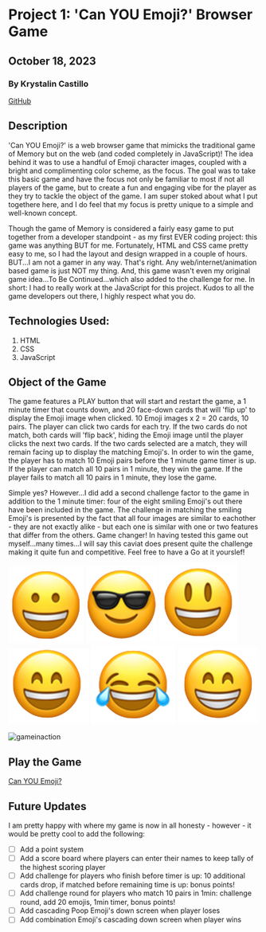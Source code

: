 # Project 1: 'Can YOU Emoji?' Browser Game

## October 18, 2023

### By Krystalin Castillo

[GitHub](https://github.com/KfromtheChi)

## Description
'Can YOU Emoji?' is a web browser game that mimicks the traditional game of Memory but on the web (and coded completely in JavaScript)!  The idea behind it was to use a handful of Emoji character images, coupled with a bright and complimenting color scheme, as the focus.  The goal was to take this basic game and have the focus not only be familiar to most if not all players of the game, but to create a fun and engaging vibe for the player as they try to tackle the object of the game.  I am super stoked about what I put togethere here, and I do feel that my focus is pretty unique to a simple and well-known concept.

Though the game of Memory is considered a fairly easy game to put together from a developer standpoint - as my first EVER coding project: this game was anything BUT for me.  Fortunately, HTML and CSS came pretty easy to me, so I had the layout and design wrapped in a couple of hours.  BUT...I am not a gamer in any way.  That's right.  Any web/internet/animation based game is just NOT my thing.  And, this game wasn't even my original game idea...To Be Continued...which also added to the challenge for me.  In short: I had to really work at the JavaScript for this project.  Kudos to all the game developers out there, I highly respect what you do.

## Technologies Used:
1. HTML
2. CSS
3. JavaScript

## Object of the Game
The game features a PLAY button that will start and restart the game, a 1 minute timer that counts down, and 20 face-down cards that will 'flip up' to display the Emoji image when clicked.  10 Emoji images x 2 = 20 cards, 10 pairs.  The player can click two cards for each try.  If the two cards do not match, both cards will 'flip back', hiding the Emoji image until the player clicks the next two cards.  If the two cards selected are a match, they will remain facing up to display the matching Emoji's. In order to win the game, the player has to match 10 Emoji pairs before the 1 minute game timer is up.  If the player can match all 10 pairs in 1 minute, they win the game.  If the player fails to match all 10 pairs in 1 minute, they lose the game.

Simple yes?  However...I did add a second challenge factor to the game in addition to the 1 minute timer: four of the eight smiling Emoji's out there have been included in the game.  The challenge in matching the smiling Emoji's is presented by the fact that all four images are similar to eachother - they are not exactly alike - but each one is similar with one or two features that differ from the others.  Game changer!  In having tested this game out myself...many times...I will say this caviat does present quite the challenge making it quite fun and competitive.  Feel free to have a Go at it yourslef!

![Smile1](https://github.com/KfromtheChi/browserGame/blob/main/assets/smile1.png) ![Cool](https://github.com/KfromtheChi/browserGame/blob/main/assets/cool.png) ![Smile2](https://github.com/KfromtheChi/browserGame/blob/main/assets/smile2.png) ![Smile3](https://github.com/KfromtheChi/browserGame/blob/main/assets/smile3.png) ![Laugh](https://github.com/KfromtheChi/browserGame/blob/main/assets/laugh.png) ![Smile4](https://github.com/KfromtheChi/browserGame/blob/main/assets/smile4.png)


![gameinaction](https://github.com/KfromtheChi/browserGame/assets/145854969/ed37a05f-5636-4a55-b590-8164a47dbbb2)

## Play the Game
[Can YOU Emoji?](http://127.0.0.1:5500/)

## Future Updates
I am pretty happy with where my game is now in all honesty - however - it would be pretty cool to add the following:
- [ ] Add a point system
- [ ] Add a score board where players can enter their names to keep tally of the highest scoring player
- [ ] Add challenge for players who finish before timer is up: 10 additional cards drop, if matched before remaining time is up: bonus points!
- [ ] Add challenge round for players who match 10 pairs in 1min: challenge round, add 20 emojis, 1min timer, bonus points!
- [ ] Add cascading Poop Emoji's down screen when player loses
- [ ] Add combination Emoji's cascading down screen when player wins
